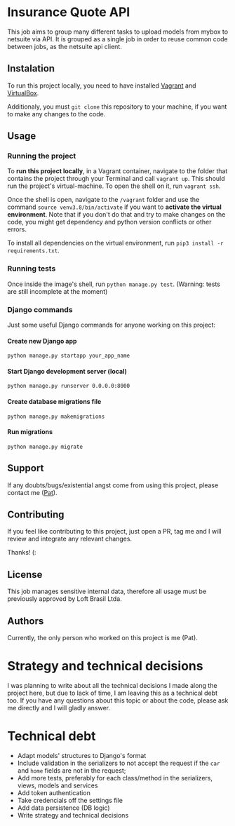 # Insurance Quote API

This job aims to group many different tasks to upload models from mybox to netsuite via API. It is grouped as a single job in order to reuse common code between jobs, as the netsuite api client.

## Instalation

To run this project locally, you need to have installed [Vagrant](https://www.vagrantup.com/downloads) and [VirtualBox](https://www.virtualbox.org/).

Additionaly, you must `git clone` this repository to your machine, if you want to make any changes to the code.

## Usage

### Running the project

To **run this project locally**, in a Vagrant container, navigate to the folder that contains the project through your Terminal and call `vagrant up`. This should run the project's virtual-machine. To open the shell on it, run `vagrant ssh`.

Once the shell is open, navigate to the `/vagrant` folder and use the command `source venv3.8/bin/activate` if you want to **activate the virtual environment**. Note that if you don't do that and try to make changes on the code, you might get dependency and python version conflicts or other errors.

To install all dependencies on the virtual environment, run `pip3 install -r requirements.txt`.

### Running tests

Once inside the image's shell, run `python manage.py test`. (Warning: tests are still incomplete at the moment)

### Django commands

Just some useful Django commands for anyone working on this project:

#### Create new Django app

`python manage.py startapp your_app_name`

#### Start Django development server (local)

`python manage.py runserver 0.0.0.0:8000`

#### Create database migrations file

`python manage.py makemigrations`

#### Run migrations

`python manage.py migrate`

## Support

If any doubts/bugs/existential angst come from using this project, please contact me ([Pat](https://github.com/patcky)).

## Contributing

If you feel like contributing to this project, just open a PR, tag me and I will review and integrate any relevant changes.

Thanks! (:

## License

This job manages sensitive internal data, therefore all usage must be previously approved by Loft Brasil Ltda.

## Authors

Currently, the only person who worked on this project is me (Pat).

# Strategy and technical decisions 

I was planning to write about all the technical decisions I made along the project here, but due to lack of time, I am leaving this as a technical debt too. If you have any questions about this topic or about the code, please ask me directly and I will gladly answer.

# Technical debt

- Adapt models' structures to Django's format
- Include validation in the serializers to not accept the request if the `car` and `home` fields are not in the request;
- Add more tests, preferably for each class/method in the serializers, views, models and services
- Add token authentication
- Take credencials off the settings file
- Add data persistence (DB logic)
- Write strategy and technical decisions